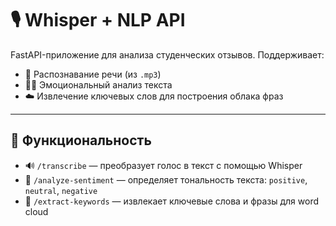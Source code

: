 # 🎙 Whisper + NLP API

FastAPI-приложение для анализа студенческих отзывов. Поддерживает:

- 🎤 Распознавание речи (из `.mp3`)
- 😶‍🌫️ Эмоциональный анализ текста
- ☁️ Извлечение ключевых слов для построения облака фраз

---

## 🚀 Функциональность

- 🔊 `/transcribe` — преобразует голос в текст с помощью Whisper
- 🧠 `/analyze-sentiment` — определяет тональность текста: `positive`, `neutral`, `negative`
- 🧩 `/extract-keywords` — извлекает ключевые слова и фразы для word cloud
